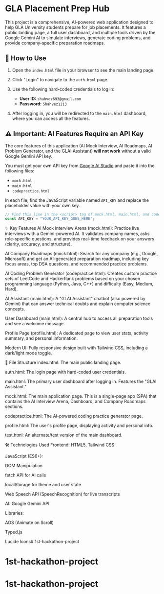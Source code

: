 # GLA Placement Prep Hub

This project is a comprehensive, AI-powered web application designed to help GLA University students prepare for job placements. It features a public landing page, a full user dashboard, and multiple tools driven by the Google Gemini AI to simulate interviews, generate coding problems, and provide company-specific preparation roadmaps.

## 🚀 How to Use

1.  Open the `index.html` file in your browser to see the main landing page.
2.  Click "Login" to navigate to the `auth.html` page.
3.  Use the following hard-coded credentials to log in:

    * **User ID:** `shahvez693@gmail.com`
    * **Password:** `Shahvez1213`

4.  After logging in, you will be redirected to the `main.html` dashboard, where you can access all the features.

## ⚠️ Important: AI Features Require an API Key

The core features of this application (AI Mock Interview, AI Roadmaps, AI Problem Generator, and the GLAI Assistant) **will not work** without a valid Google Gemini API key.

You must get your own API key from [Google AI Studio](https://aistudio.google.com/app/apikey) and paste it into the following files:

* `mock.html`
* `main.html`
* `codepractice.html`

In each file, find the JavaScript variable named `API_KEY` and replace the placeholder value with your own key.

```javascript
// Find this line in the <script> tag of mock.html, main.html, and codepractice.html
const API_KEY = "YOUR_API_KEY_GOES_HERE";
```

✨ Key Features
AI Mock Interview Arena (mock.html): Practice live interviews with a Gemini-powered AI. It validates company names, asks role-specific questions, and provides real-time feedback on your answers (clarity, accuracy, and structure).

AI Company Roadmaps (mock.html): Search for any company (e.g., Google, Microsoft) and get an AI-generated preparation roadmap, including key focus areas, top DSA questions, and recommended practice problems.

AI Coding Problem Generator (codepractice.html): Creates custom practice sets of LeetCode and HackerRank problems based on your chosen programming language (Python, Java, C++) and difficulty (Easy, Medium, Hard).

AI Assistant (main.html): A "GLAI Assistant" chatbot (also powered by Gemini) that can answer technical doubts and explain computer science concepts.

User Dashboard (main.html): A central hub to access all preparation tools and see a welcome message.

Profile Page (profile.html): A dedicated page to view user stats, activity summary, and personal information.

Modern UI: Fully responsive design built with Tailwind CSS, including a dark/light mode toggle.

📂 File Structure
index.html: The main public landing page.

auth.html: The login page with hard-coded user credentials.

main.html: The primary user dashboard after logging in. Features the "GLAI Assistant."

mock.html: The main application page. This is a single-page app (SPA) that contains the AI Interview Arena, Dashboard, and Company Roadmaps sections.

codepractice.html: The AI-powered coding practice generator page.

profile.html: The user's profile page, displaying activity and personal info.

test.html: An alternate/test version of the main dashboard.

🛠️ Technologies Used
Frontend: HTML5, Tailwind CSS

JavaScript (ES6+):

DOM Manipulation

fetch API for AI calls

localStorage for theme and user state

Web Speech API (SpeechRecognition) for live transcripts

AI: Google Gemini API

Libraries:

AOS (Animate on Scroll)

Typed.js

Lucide Icons# 1st-hackathon-project
# 1st-hackathon-project
# 1st-hackathon-project

